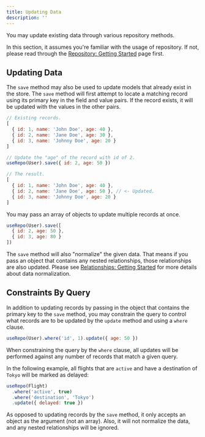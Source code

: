 ```yaml
---
title: Updating Data
description: ''
---
```


You may update existing data through various repository methods.

In this section, it assumes you're familiar with the usage of repository. If not, please read through the [Repository: Getting Started](./1.getting-started) page first.

## Updating Data

The `save` method may also be used to update models that already exist in the store. The `save` method will first attempt to locate a matching record using its primary key in the field and value pairs. If the record exists, it will be updated with the values in the other pairs.

```js
// Existing records.
[
  { id: 1, name: 'John Doe', age: 40 },
  { id: 2, name: 'Jane Doe', age: 30 },
  { id: 3, name: 'Johnny Doe', age: 20 }
]

// Update the "age" of the record with id of 2.
useRepo(User).save({ id: 2, age: 50 })

// The result.
[
  { id: 1, name: 'John Doe', age: 40 },
  { id: 2, name: 'Jane Doe', age: 50 }, // <- Updated.
  { id: 3, name: 'Johnny Doe', age: 20 }
]
```

You may pass an array of objects to update multiple records at once.

```js
useRepo(User).save([
  { id: 2, age: 50 },
  { id: 3, age: 80 }
])
```

The `save` method will also "normalize" the given data. That means if you pass an object that contains any nested relationships, those relationships are also updated. Please see [Relationships: Getting Started](../relationships/getting-started.md#inserting-relationships) for more details about data normalization.

## Constraints By Query

In addition to updating records by passing in the object that contains the primary key to the `save` method, you may constrain the query to control what records are to be updated by the `update` method and using a `where` clause.

```js
useRepo(User).where('id', 1).update({ age: 50 })
```

When constraining the query by the `where` clause, all updates will be performed against any number of records that match a given query.

In the following example, all flights that are `active` and have a destination of `Tokyo` will be marked as delayed:

```js
useRepo(Flight)
  .where('active', true)
  .where('destination', 'Tokyo')
  .update({ delayed: true })
```

As opposed to updating records by the `save` method, it only accepts an object as the argument (not an array). Also, it will not normalize the data, and any nested relationships will be ignored.
